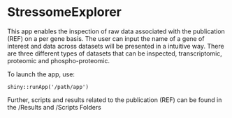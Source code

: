 # StressomeExplorer

This app enables the inspection of raw data associated with the publication (REF) on a per gene basis.
The user can input the name of a gene of interest and data across datasets will be presented in a intuitive way.
There are three different types of datasets that can be inspected, transcriptomic, proteomic and phospho-proteomic.

To launch the app, use:
```{r}
shiny::runApp('/path/app')
```

Further, scripts and results related to the publication (REF) can be found in the /Results and /Scripts Folders
